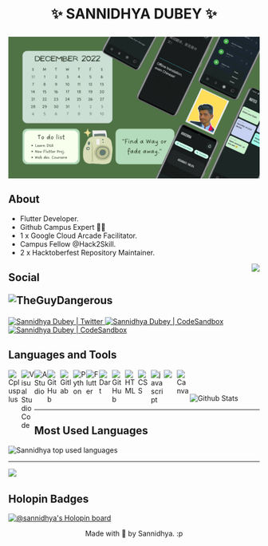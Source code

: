 # <p align=center>✨ SANNIDHYA DUBEY ✨</p>

<img src = "https://github.com/TheGuyDangerous/TheGuyDangerous/blob/main/december.jpg?raw=true"  align = "center"> </img>

## About

- Flutter Developer.
- Github Campus Expert 🚩🚩
- 1 x Google Cloud Arcade Facilitator.
- Campus Fellow @Hack2Skill.
- 2 x Hacktoberfest Repository Maintainer.
  
<img src = "https://questfox.files.wordpress.com/2020/07/taphere.gif?w=200"  align = "right"> </img>

## Social <p> <img src="https://komarev.com/ghpvc/?username=TheGuyDangerous&label=Profile%20views&color=0e75b6&style=flat" alt="TheGuyDangerous" /> </p>

<a href="https://twitter.com/TheGuyDangerous">
  <img alt="Sannidhya Dubey | Twitter" width="30px" src="http://assets.stickpng.com/images/580b57fcd9996e24bc43c53e.png" />
</a>
<a href="https://www.linkedin.com/in/sannidhyadubey/">
  <img alt="Sannidhya Dubey | CodeSandbox" width="30px" src="https://cheetahdesignstudio.com/NHphotography/wp-content/uploads/2014/02/icon-linkedin.png" />
</a>
<a href="mailto:sannidhyadubey@gmail.com?subject=Hey%20Sannidhya&body=Hi%20there">
  <img alt="Sannidhya Dubey | CodeSandbox" width="30px" src="https://cdn.jsdelivr.net/gh/devicons/devicon/icons/google/google-original.svg" />
</a>


## Languages and Tools

<img align="left" alt="Cplusplus" width="26px" src="https://cdn.jsdelivr.net/gh/devicons/devicon/icons/cplusplus/cplusplus-original.svg" />

<img align="left" alt="Visual Studio Code" width="26px" src="https://cdn.jsdelivr.net/gh/devicons/devicon/icons/vscode/vscode-original.svg" />

<img align="left" alt="AStudio" width="26px" src="https://cdn.jsdelivr.net/gh/devicons/devicon/icons/androidstudio/androidstudio-original.svg" />

<img align="left" alt="GitHub" width="26px" src="https://cdn.jsdelivr.net/gh/devicons/devicon/icons/github/github-original.svg" />

<img align="left" alt="Gitlab" width="26px" src="https://cdn.jsdelivr.net/gh/devicons/devicon/icons/gitlab/gitlab-original.svg" />

<img align="left" alt="Python" width="26px" src="https://cdn.jsdelivr.net/gh/devicons/devicon/icons/python/python-original.svg">

<img align="left" alt="Flutter" width="26px" src="https://cdn.jsdelivr.net/gh/devicons/devicon/icons/flutter/flutter-original.svg">

<img align="left" alt="Dart" width="26px" src="https://cdn.jsdelivr.net/gh/devicons/devicon/icons/dart/dart-original.svg">

<img align="left" alt="GitHub" width="26px" src="https://cdn.jsdelivr.net/gh/devicons/devicon/icons/firebase/firebase-plain.svg" />

<img align="left" alt="HTML" width="26px" src="https://cdn.jsdelivr.net/gh/devicons/devicon/icons/html5/html5-original.svg">

<img align="left" alt="CSS" width="26px" src="https://cdn.jsdelivr.net/gh/devicons/devicon/icons/css3/css3-original.svg">

<img align="left" alt="javascript" width="26px" src="https://cdn.jsdelivr.net/gh/devicons/devicon/icons/javascript/javascript-original.svg">

<img align="left" width="26px" src="https://cdn.jsdelivr.net/gh/devicons/devicon/icons/googlecloud/googlecloud-original.svg">

<img align="left" alt="Canva" width="26px" src="https://cdn.jsdelivr.net/gh/devicons/devicon/icons/canva/canva-original.svg" />
</br>
</br>




![Github Stats](https://github-readme-stats.vercel.app/api?username=TheGuyDangerous&theme=radical&show_icons=true&count_private=true&include_all_commits=true)
<hr>

## Most Used Languages
![Sannidhya top used languages](https://github-readme-stats.vercel.app/api/top-langs/?username=TheGuyDangerous&theme=tokyonight&layout=compact&exclude_repo=dt_laurel_sprout,dt_laurel_sprout_oss,vt_laurel_sprout,vt_laurel_sprout_oss,shrp_xiaomi_laurel_sprout,theguydangerous.github.io,gims-dump,device_oneplus_avicii,oos-cam)
<hr>
<img  src="http://github-readme-streak-stats.herokuapp.com/?user=TheGuyDangerous&theme=dark" />

## Holopin Badges

[![@sannidhya's Holopin board](https://holopin.me/sannidhya)](https://holopin.io/@sannidhya)



 <p align = "center" > Made with 🤍 by Sannidhya. :p </p>
